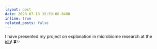 ```yaml
---
layout: post
date: 2023-07-13 15:59:00-0400
inline: true
related_posts: false
---
```


I have presented my project on explanation in microbiome research at the [ish](https://site.pheedloop.com/event/ISHPSSB2023/home)! 🍀✨
